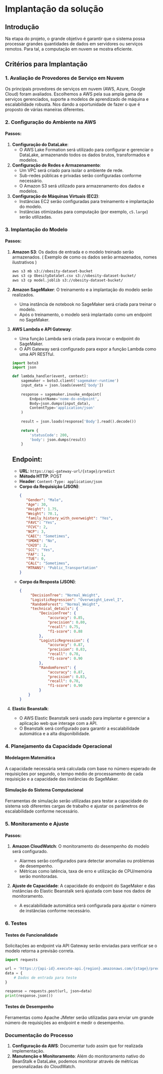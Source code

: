 # Implantação da solução

## Introdução

Na etapa do projeto, o grande objetivo é garantir que o sistema possa processar grandes quantidades de dados em servidores ou serviços remotos. Para tal, a computação em nuvem se mostra eficiente.

## Critérios para Implantação

### 1. Avaliação de Provedores de Serviço em Nuvem

Os principais provedores de serviços em nuvem (AWS, Azure, Google Cloud) foram avaliados. Escolhemos a AWS pela sua ampla gama de serviços gerenciados, suporte a modelos de aprendizado de máquina e escalabilidade robusta. Nos dando a oportunidade de fazer o que é proposto de várias maneiras diferentes.

### 2. Configuração do Ambiente na AWS

#### Passos:

1. **Configuração do DataLake**:
    - O AWS Lake Formation será utilizado para configurar e gerenciar o DataLake, armazenando todos os dados brutos, transformados e modelos.
2. **Configuração de Redes e Armazenamento**:
    - Um VPC será criado para isolar o ambiente de rede.
    - Sub-redes públicas e privadas serão configuradas conforme necessário.
    - O Amazon S3 será utilizado para armazenamento dos dados e modelos.
3. **Configuração de Máquinas Virtuais (EC2)**:
    - Instâncias EC2 serão configuradas para treinamento e implantação do modelo.
    - Instâncias otimizadas para computação (por exemplo, `c5.large`) serão utilizadas.

### 3. Implantação do Modelo

#### Passos:

1. **Amazon S3**: Os dados de entrada e o modelo treinado serão armazenados. ( Exemplo de como os dados serão armazenados, nomes ilustrativos )
    ```bash
    aws s3 mb s3://obesity-dataset-bucket
    aws s3 cp ObesityDataSet.csv s3://obesity-dataset-bucket/
    aws s3 cp model.joblib s3://obesity-dataset-bucket/
    ```

2. **Amazon SageMaker**: O treinamento e a implantação do modelo serão realizados.
    - Uma instância de notebook no SageMaker será criada para treinar o modelo.
    - Após o treinamento, o modelo será implantado como um endpoint no SageMaker.

3. **AWS Lambda e API Gateway**:
    - Uma função Lambda será criada para invocar o endpoint do SageMaker.
    - O API Gateway será configurado para expor a função Lambda como uma API RESTful.

    ```python
    import boto3
    import json

    def lambda_handler(event, context):
        sagemaker = boto3.client('sagemaker-runtime')
        input_data = json.loads(event['body'])
        
        response = sagemaker.invoke_endpoint(
            EndpointName='nome-do-endpoint',
            Body=json.dumps(input_data),
            ContentType='application/json'
        )
        
        result = json.loads(response['Body'].read().decode())
        
        return {
            'statusCode': 200,
            'body': json.dumps(result)
        }
    ```

    ## Endpoint:
   - **URL**: `https://api-gateway-url/{stage}/predict`
   - **Método HTTP**: POST
   - **Header**: `Content-Type: application/json`
   - **Corpo da Requisição (JSON)**:
     ```json
     {
        "Gender": "Male",
        "Age": 30,
        "Height": 1.75,
        "Weight": 70.1,
        "family_history_with_overweight": "Yes",
        "FAVC": "Yes",
        "FCVC": 2,
        "NCP": 3,
        "CAEC": "Sometimes",
        "SMOKE": "No",
        "CH2O": 2,
        "SCC": "Yes",
        "FAF": 1,
        "TUE": 0,
        "CALC": "Sometimes",
        "MTRANS": "Public_Transportation"
     }
    - **Corpo da Resposta (JSON)**:
      ```json
      {
           "DecisionTree": "Normal_Weight",
           "LogisticRegression": "Overweight_Level_I",
           "RandomForest": "Normal_Weight",
           "technical_details": {
               "DecisionTree": {
                   "accuracy": 0.85,
                   "precision": 0.80,
                   "recall": 0.75,
                   "f1-score": 0.88
               },
               "LogisticRegression": {
                   "accuracy": 0.87,
                   "precision": 0.83,
                   "recall": 0.78,
                   "f1-score": 0.90
               },
               "RandomForest": {
                   "accuracy": 0.87,
                   "precision": 0.83,
                   "recall": 0.78,
                   "f1-score": 0.90
               }
          }
      }

5. **Elastic Beanstalk**:
    - O AWS Elastic Beanstalk será usado para implantar e gerenciar a aplicação web que interage com a API.
    - O Beanstalk será configurado para garantir a escalabilidade automática e a alta disponibilidade.

### 4. Planejamento da Capacidade Operacional

#### Modelagem Matemática

A capacidade necessária será calculada com base no número esperado de requisições por segundo, o tempo médio de processamento de cada requisição e a capacidade das instâncias do SageMaker.

#### Simulação do Sistema Computacional

Ferramentas de simulação serão utilizadas para testar a capacidade do sistema sob diferentes cargas de trabalho e ajustar os parâmetros de escalabilidade conforme necessário.

### 5. Monitoramento e Ajuste

#### Passos:

1. **Amazon CloudWatch**: O monitoramento do desempenho do modelo será configurado.
    - Alarmes serão configurados para detectar anomalias ou problemas de desempenho.
    - Métricas como latência, taxa de erro e utilização de CPU/memória serão monitoradas.

2. **Ajuste de Capacidade**: A capacidade do endpoint do SageMaker e das instâncias do Elastic Beanstalk será ajustada com base nos dados de monitoramento.
    - A escalabilidade automática será configurada para ajustar o número de instâncias conforme necessário.

### 6. Testes

#### Testes de Funcionalidade

Solicitações ao endpoint via API Gateway serão enviadas para verificar se o modelo retorna a previsão correta.

```python
import requests

url = 'https://{api-id}.execute-api.{region}.amazonaws.com/{stage}/predict'
data = {
    # Dados de entrada para teste
}

response = requests.post(url, json=data)
print(response.json())
```

#### Testes de Desempenho

Ferramentas como Apache JMeter serão utilizadas para enviar um grande número de requisições ao endpoint e medir o desempenho.

### Documentação do Processo

1. **Configuração da AWS**: Documentar tudo assim que for realizada implementação.
2. **Manutenção e Monitoramento**: Além do monitoramento nativo do BeanStalk e DataLake, podemos monitorar através de métricas personalizadas do CloudWatch.



